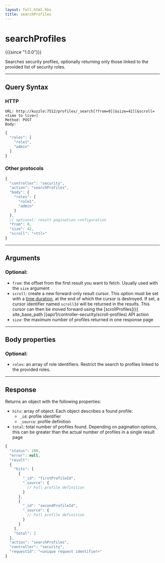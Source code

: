 ```yaml
---
layout: full.html.hbs
title: searchProfiles
---
```


# searchProfiles

{{{since "1.0.0"}}}

Searches security profiles, optionally returning only those linked to the provided list of security roles.

---

## Query Syntax

### HTTP

```http
URL: http://kuzzle:7512/profiles/_search[?from=0][&size=42][&scroll=<time to live>]
Method: POST  
Body:
```

```js
{
  "roles": [
    "role1",
    "admin"
  ]
}
```

### Other protocols

```js
{
  "controller": "security",
  "action": "searchProfiles",
  "body": {
    "roles": [
      "role1",
      "admin"
    ]
  },
  // optional: result pagination configuration
  "from": 0,
  "size": 42,
  "scroll": "<ttl>"
}
```

---

## Arguments

### Optional:

* `from`: the offset from the first result you want to fetch.  Usually used with the `size` argument
* `scroll`: create a new forward-only result cursor. This option must be set with a [time duration](https://www.elastic.co/guide/en/elasticsearch/reference/5.6/common-options.html#time-units), at the end of which the cursor is destroyed. If set, a cursor identifier named `scrollId` will be returned in the results. This cursor can then be moved forward using the [scrollProfiles]({{ site_base_path }}api/1/controller-security/scroll-profiles) API action
* `size`: the maximum number of profiles returned in one response page

---

## Body properties

### Optional:

* `roles`: an array of role identifiers. Restrict the search to profiles linked to the provided roles.

---

## Response

Returns an object with the following properties:

* `hits`: array of object. Each object describes a found profile:
  * `_id`: profile identifier
  * `_source`: profile definition
* `total`: total number of profiles found. Depending on pagination options, this can be greater than the actual number of profiles in a single result page

```javascript
{
  "status": 200,                     
  "error": null,                     
  "result":
  {
    "hits": [
      {
        "_id": "firstProfileId",
        "_source": {
          // Full profile definition
        }
      },
      {
        "_id": "secondProfileId",
        "_source": {
          // Full profile definition
        }
      }
    ],
    "total": 2
  },
  "action": "searchProfiles",
  "controller": "security",
  "requestId": "<unique request identifier>"
}
```
